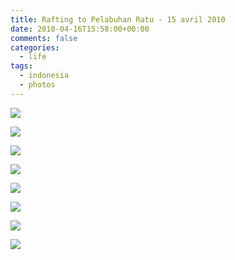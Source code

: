 ```yaml
---
title: Rafting to Pelabuhan Ratu - 15 avril 2010
date: 2010-04-16T15:58:00+00:00
comments: false
categories:
  - life
tags:
  - indonesia
  - photos
---
```

![](_media/Sukabumi_Rafting/Sukabumi%20Rafting/DSC_0864.jpg)

![](_media/Sukabumi_Rafting/Sukabumi%20Rafting/DSC_0945.jpg)

![](_media/Sukabumi_Rafting/Sukabumi%20Rafting/DSC_0967.jpg)

![](_media/Sukabumi_Rafting/Sukabumi%20Rafting/DSC_1001.jpg)

![](_media/Sukabumi_Rafting/Sukabumi%20Rafting/DSC_1031.jpg)

![](_media/Sukabumi_Rafting/Sukabumi%20Rafting/DSC_1109.jpg)

![](_media/Sukabumi_Rafting/Sukabumi%20Rafting/DSC_1118.jpg)

![](_media/Sukabumi_Rafting/Sukabumi%20Rafting/DSC_1264.jpg)